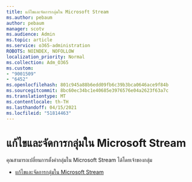 ```yaml
---
title: แก้ไขและจัดการกลุ่มใน Microsoft Stream
ms.author: pebaum
author: pebaum
manager: scotv
ms.audience: Admin
ms.topic: article
ms.service: o365-administration
ROBOTS: NOINDEX, NOFOLLOW
localization_priority: Normal
ms.collection: Adm_O365
ms.custom:
- "9001509"
- "6452"
ms.openlocfilehash: 801c945a88b6edd09fb6c39b3bca0646ace9f84b
ms.sourcegitcommit: 8bc60ec34bc1e40685e3976576e04a2623f63a7c
ms.translationtype: MT
ms.contentlocale: th-TH
ms.lasthandoff: 04/15/2021
ms.locfileid: "51814463"
---
```

# <a name="edit-and-manage-a-group-in-microsoft-stream"></a>แก้ไขและจัดการกลุ่มใน Microsoft Stream

คุณสามารถเปลี่ยนการตั้งค่ากลุ่มใน Microsoft Stream ได้โดยเจ้าของกลุ่ม  

- [แก้ไขและจัดการกลุ่มใน Microsoft Stream](https://docs.microsoft.com/stream/portal-manage-groups)
